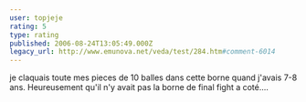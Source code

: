 ```yaml
---
user: topjeje
rating: 5
type: rating
published: 2006-08-24T13:05:49.000Z
legacy_url: http://www.emunova.net/veda/test/284.htm#comment-6014
---
```

je claquais toute mes pieces de 10 balles dans cette borne quand j'avais 7-8 ans. Heureusement qu'il n'y avait pas la borne de final fight a coté....